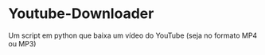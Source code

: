 # Youtube-Downloader
Um script em python que baixa um vídeo do YouTube (seja no formato MP4 ou MP3)
